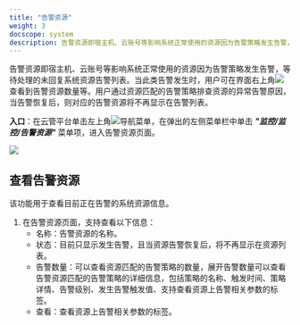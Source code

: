 ```yaml
---
title: "告警资源"
weight: 3
docscope: system
description: 告警资源即宿主机、云账号等影响系统正常使用的资源因为告警策略发生告警，等待处理的未恢复系统资源告警列表。
---
```


 告警资源即宿主机、云账号等影响系统正常使用的资源因为告警策略发生告警，等待处理的未回复系统资源告警列表。当此类告警发生时，用户可在界面右上角![](../../../images/monitor/alertresourcetip.png)查看到告警资源数量等。用户通过资源匹配的告警策略排查资源的异常告警原因，当告警恢复后，则对应的告警资源将不再显示在告警列表。

**入口**：在云管平台单击左上角![](../../../images/intro/nav.png)导航菜单，在弹出的左侧菜单栏中单击 **_"监控/监控/告警资源"_** 菜单项，进入告警资源页面。

![](../../../images/monitor/alertresource1.png)

## 查看告警资源

该功能用于查看目前正在告警的系统资源信息。

1. 在告警资源页面，支持查看以下信息：
    - 名称：告警资源的名称。
    - 状态：目前只显示发生告警，且当资源告警恢复后，将不再显示在资源列表。
    - 告警数量：可以查看资源匹配的告警策略的数量，展开告警数量可以查看告警资源匹配的告警策略的详细信息，包括策略的名称、触发时间、策略详情、告警级别、发生告警触发值、支持查看资源上告警相关参数的标签。
    - 查看：查看资源上告警相关参数的标签。


